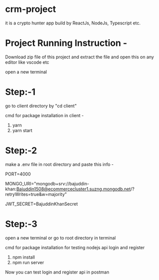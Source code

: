 # crm-project
it is a crypto hunter app build by ReactJs, NodeJs, Typescript etc.

# Project Running Instruction -

Download zip file of this project and extract the file and open this on any editor like vscode etc

open a new terminal

# Step:-1

go to client directory by "cd client"

cmd for package installation in client - 

1. yarn
2. yarn start


# Step:-2

make a .env file in root directory and paste this info -


PORT=4000

MONGO_URI="mongodb+srv://bajuddin-khan:Bajuddin1508@ecommercecluster1.suzng.mongodb.net/?retryWrites=true&w=majority"

JWT_SECRET=BajuddinKhanSecret


# Step:-3

open a new terminal or go to root directory in terminal

cmd for package installation for testing nodejs api login and register

1. npm install
2. npm run server

Now you can test login and register api in postman





